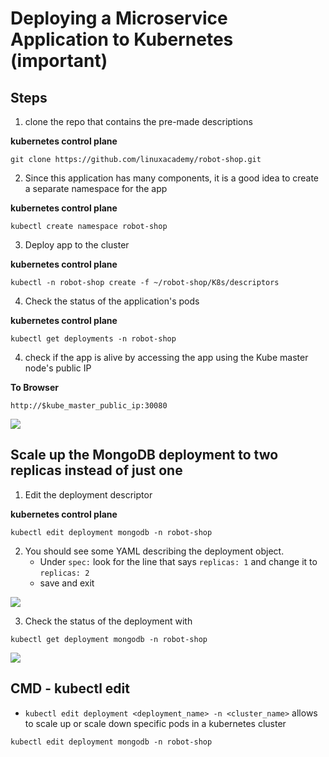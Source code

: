# Deploying a Microservice Application to Kubernetes (important)

## Steps

1. clone the repo that contains the pre-made descriptions

**kubernetes control plane**
```
git clone https://github.com/linuxacademy/robot-shop.git
```

2. Since this application has many components, it is a good idea to create a separate namespace for the app

**kubernetes control plane**
```
kubectl create namespace robot-shop
```

3. Deploy app to the cluster

**kubernetes control plane**
```
kubectl -n robot-shop create -f ~/robot-shop/K8s/descriptors
```

4. Check the status of the application's pods

**kubernetes control plane**
```
kubectl get deployments -n robot-shop
```

4. check if the app is alive by accessing the app using the Kube master node's public IP

**To Browser**
```
http://$kube_master_public_ip:30080
```

<img src="https://user-images.githubusercontent.com/6856382/221887582-8edbe4c1-fcb6-45a6-8289-4d1be1349ea9.png">

## Scale up the MongoDB deployment to two replicas instead of just one

1. Edit the deployment descriptor

**kubernetes control plane**
```
kubectl edit deployment mongodb -n robot-shop
```

2. You should see some YAML describing the deployment object.
    - Under `spec:` look for the line that says `replicas: 1` and change it to `replicas: 2`
    - save and exit

<img src="https://user-images.githubusercontent.com/6856382/221887040-90e15116-73da-45b1-85e7-83b579360fb0.png">

3. Check the status of the deployment with

```
kubectl get deployment mongodb -n robot-shop
```

<img src="https://user-images.githubusercontent.com/6856382/221888705-ef2196cc-4050-4c17-bfc6-767dfb9fc9da.png">

## CMD - kubectl edit

- `kubectl edit deployment <deployment_name> -n <cluster_name>` allows to scale up or scale down specific pods in a kubernetes cluster

```
kubectl edit deployment mongodb -n robot-shop
```

